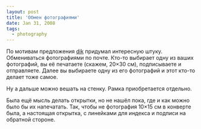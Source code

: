 ```yaml
---
layout: post
title: 'Обмен фотографиями'
date: Jan 31, 2008
tags:
  - photography
---
```


По мотивам предложения [dik](http://dik.livejournal.com/) придумал интересную штуку. Обмениваться фотографиями по почте. Кто-то выбирает одну из ваших фотографий, вы её печатаете (скажем, 20×30 см), подписываете и отправляете. Далее вы выбираете одну из его фотографий и этот кто-то делает тоже самое.

Ну а дальше можно вешать на стенку. Рамка приобретается отдельно.

Была ещё мысль делать открытки, но не нашёл пока, где и как можно было бы их напечатать. Так, чтобы не фотография 10×15 см в конверте была, а настоящая открытка, с линейками для индекса и подписи на обратной стороне.
